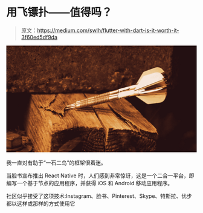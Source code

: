 # 用飞镖扑——值得吗？

> 原文：<https://medium.com/swlh/flutter-with-dart-is-it-worth-it-3f60ed5df9da>

![](img/3f14c0d4c6366892ccf9b25c1116d168.png)

我一直对有助于“一石二鸟”的框架很着迷。

当脸书宣布推出 React Native 时，人们感到非常惊讶，这是一个二合一平台，即编写一个基于节点的应用程序，并获得 iOS 和 Android 移动应用程序。

社区似乎接受了这项技术:Instagram、脸书、Pinterest、Skype、特斯拉、优步都以这样或那样的方式使用它